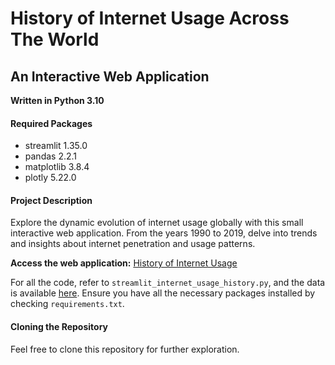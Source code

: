 # History of Internet Usage Across The World

## An Interactive Web Application

**Written in Python 3.10**

#### Required Packages

- streamlit 1.35.0
- pandas 2.2.1
- matplotlib 3.8.4
- plotly 5.22.0

#### Project Description

Explore the dynamic evolution of internet usage globally with this small interactive web application. From the years 1990 to 2019, delve into trends and insights about internet penetration and usage patterns.

**Access the web application:** [History of Internet Usage](https://internet-usage-history.streamlit.app/)

For all the code, refer to `streamlit_internet_usage_history.py`, and the data is available [here](https://github.com/magumbert/internet_usage_history/tree/main/data). Ensure you have all the necessary packages installed by checking `requirements.txt`.

#### Cloning the Repository

Feel free to clone this repository for further exploration.